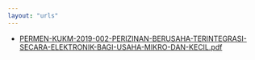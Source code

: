 ```yaml
---
layout: "urls"
---
```

* [PERMEN-KUKM-2019-002-PERIZINAN-BERUSAHA-TERINTEGRASI-SECARA-ELEKTRONIK-BAGI-USAHA-MIKRO-DAN-KECIL.pdf](PERMEN-KUKM-2019-002-PERIZINAN-BERUSAHA-TERINTEGRASI-SECARA-ELEKTRONIK-BAGI-USAHA-MIKRO-DAN-KECIL.pdf)
